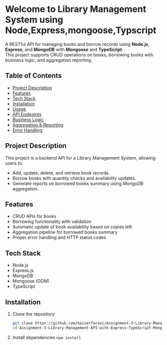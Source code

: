 # Welcome to Library Management System using Node,Express,mongoose,Typscript

A RESTful API for managing books and borrow records using **Node.js**, **Express**, and **MongoDB** with **Mongoose** and **TypeScript**.  
This project supports CRUD operations on books, borrowing books with business logic, and aggregation reporting.

## Table of Contents

- [Project Description](#project-description)
- [Features](#features)
- [Tech Stack](#tech-stack)
- [Installation](#installation)
- [Usage](#usage)
- [API Endpoints](#api-endpoints)
- [Business Logic](#business-logic)
- [Aggregation & Reporting](#aggregation--reporting)
- [Error Handling](#error-handling)

## Project Description

This project is a backend API for a Library Management System, allowing users to:

- Add, update, delete, and retrieve book records.
- Borrow books with quantity checks and availability updates.
- Generate reports on borrowed books summary using MongoDB aggregation.

## Features

- CRUD APIs for books
- Borrowing functionality with validation
- Automatic update of book availability based on copies left
- Aggregation pipeline for borrowed books summary
- Proper error handling and HTTP status codes

## Tech Stack

- Node.js
- Express.js
- MongoDB
- Mongoose (ODM)
- TypeScript

## Installation

1. Clone the repository

   ```bash
   git clone https://github.com/kaiserfaravi/Assignment-3-Library-Management-API-with-Express-TypeScript-MongoDB
   cd Assignment-3-Library-Management-API-with-Express-TypeScript-MongoDB


   ```

2. Install dependencies
   `npm install`
   
